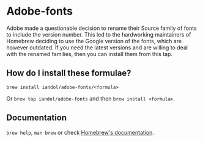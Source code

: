 # Adobe-fonts

Adobe made a questionable decision to rename their Source family of fonts to include the version number. This led to the hardworking maintainers of Homebrew deciding to use the Google version of the fonts, which are however outdated. If you need the latest versions and are willing to deal with the renamed families, then you can install them from this tap.

## How do I install these formulae?

`brew install iandol/adobe-fonts/<formula>`

Or `brew tap iandol/adobe-fonts` and then `brew install <formula>`.

## Documentation

`brew help`, `man brew` or check [Homebrew's documentation](https://docs.brew.sh).
